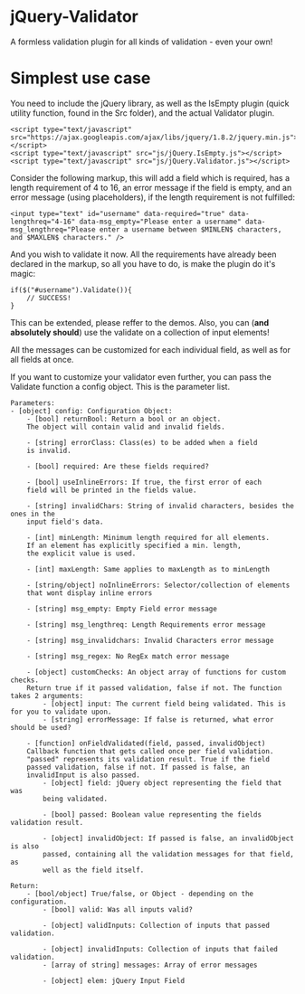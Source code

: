 jQuery-Validator
================

A formless validation plugin for all kinds of validation - even your own!

Simplest use case
==================

You need to include the jQuery library, as well as the IsEmpty plugin (quick utility function, found in the Src folder), and the actual Validator plugin.
    
    <script type="text/javascript" src="https://ajax.googleapis.com/ajax/libs/jquery/1.8.2/jquery.min.js"></script>
    <script type="text/javascript" src="js/jQuery.IsEmpty.js"></script>
    <script type="text/javascript" src="js/jQuery.Validator.js"></script>

Consider the following markup, this will add a field which is required, has a length requirement of 4 to 16, an error message if the field is empty, and an error message (using placeholders), if the length requirement is not fulfilled:

    <input type="text" id="username" data-required="true" data-lengthreq="4-16" data-msg_empty="Please enter a username" data-msg_lengthreq="Please enter a username between $MINLEN$ characters, and $MAXLEN$ characters." />

And you wish to validate it now. All the requirements have already been declared in the markup, so all you have to do, is make the plugin do it's magic:

    if($("#username").Validate()){
        // SUCCESS!
    }

This can be extended, please reffer to the demos. Also, you can (**and absolutely should**) use the validate on a collection of input elements!

All the messages can be customized for each individual field, as well as for all fields at once.

If you want to customize your validator even further, you can pass the Validate function a config object. This is the parameter list.


    Parameters:
    - [object] config: Configuration Object:
        - [bool] returnBool: Return a bool or an object.
        The object will contain valid and invalid fields.
        
        - [string] errorClass: Class(es) to be added when a field
        is invalid.
        
        - [bool] required: Are these fields required?
        
        - [bool] useInlineErrors: If true, the first error of each
        field will be printed in the fields value.
        
        - [string] invalidChars: String of invalid characters, besides the ones in the
        input field's data.
        
        - [int] minLength: Minimum length required for all elements.
        If an element has explicitly specified a min. length,
        the explicit value is used.
        
        - [int] maxLength: Same applies to maxLength as to minLength
        
        - [string/object] noInlineErrors: Selector/collection of elements
        that wont display inline errors
        
        - [string] msg_empty: Empty Field error message
        
        - [string] msg_lengthreq: Length Requirements error message
        
        - [string] msg_invalidchars: Invalid Characters error message
        
        - [string] msg_regex: No RegEx match error message
        
        - [object] customChecks: An object array of functions for custom checks.
        Return true if it passed validation, false if not. The function takes 2 arguments:
            - [object] input: The current field being validated. This is for you to validate upon.
            - [string] errorMessage: If false is returned, what error should be used?
        
        - [function] onFieldValidated(field, passed, invalidObject)
        Callback function that gets called once per field validation.
        "passed" represents its validation result. True if the field
        passed validation, false if not. If passed is false, an
        invalidInput is also passed.
            - [object] field: jQuery object representing the field that was
            being validated.
            
            - [bool] passed: Boolean value representing the fields validation result.
            
            - [object] invalidObject: If passed is false, an invalidObject is also
            passed, containing all the validation messages for that field, as
            well as the field itself.
    
    Return:
        - [bool/object] True/false, or Object - depending on the configuration.
            - [bool] valid: Was all inputs valid?
            
            - [object] validInputs: Collection of inputs that passed validation.
            
            - [object] invalidInputs: Collection of inputs that failed validation.
            - [array of string] messages: Array of error messages
            
            - [object] elem: jQuery Input Field